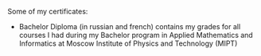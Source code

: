 Some of my certificates:

- Bachelor Diploma (in russian and french) contains my grades for all courses I had during my Bachelor program in Applied Mathematics and Informatics at Moscow Institute of Physics and Technology (MIPT)

